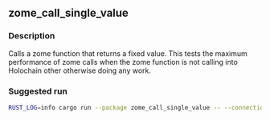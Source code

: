 ## zome_call_single_value

### Description

Calls a zome function that returns a fixed value. This tests the maximum performance of zome calls when the zome
function is not calling into Holochain other otherwise doing any work.

### Suggested run

```bash
RUST_LOG=info cargo run --package zome_call_single_value -- --connection-string ws://localhost:8888 --duration 900
```

